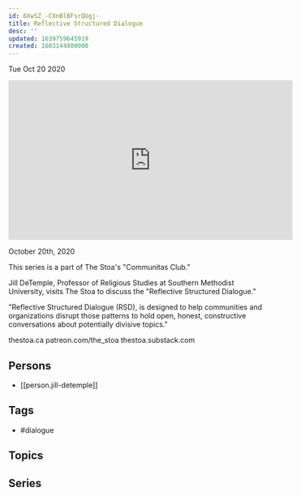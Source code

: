 ```yaml
---
id: 6XwSZ_-CXnBlBFsrQUgj-
title: Reflective Structured Dialogue
desc: ''
updated: 1639759645919
created: 1603144800000
---
```





Tue Oct 20 2020

<iframe width="560" height="315" src="https://www.youtube.com/embed/R7zKHYokgRQ" title="Reflective Structured Dialogue w/ Jill DeTemple" frameborder="0" allow="accelerometer; autoplay; clipboard-write; encrypted-media; gyroscope; picture-in-picture" allowfullscreen ></iframe>

October 20th, 2020

This series is a part of The Stoa's "Communitas Club."

Jill DeTemple, Professor of Religious Studies at Southern Methodist University, visits The Stoa to discuss the "Reflective Structured Dialogue."

"Reflective Structured Dialogue (RSD), is designed to help communities and organizations disrupt those patterns to hold open, honest, constructive conversations about potentially divisive topics."

thestoa.ca
patreon.com/the_stoa
thestoa.substack.com

## Persons

- [[person.jill-detemple]]

## Tags

- #dialogue

## Topics



## Series



